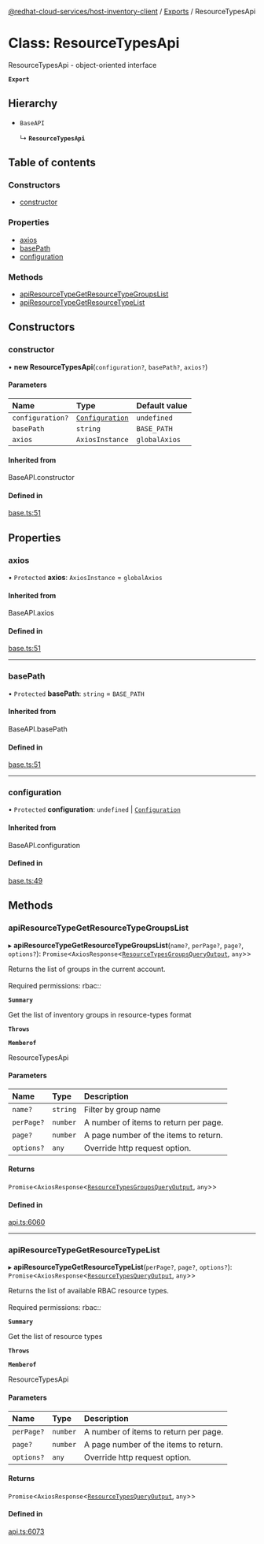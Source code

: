 [@redhat-cloud-services/host-inventory-client](../README.md) / [Exports](../modules.md) / ResourceTypesApi

# Class: ResourceTypesApi

ResourceTypesApi - object-oriented interface

**`Export`**

## Hierarchy

- `BaseAPI`

  ↳ **`ResourceTypesApi`**

## Table of contents

### Constructors

- [constructor](ResourceTypesApi.md#constructor)

### Properties

- [axios](ResourceTypesApi.md#axios)
- [basePath](ResourceTypesApi.md#basepath)
- [configuration](ResourceTypesApi.md#configuration)

### Methods

- [apiResourceTypeGetResourceTypeGroupsList](ResourceTypesApi.md#apiresourcetypegetresourcetypegroupslist)
- [apiResourceTypeGetResourceTypeList](ResourceTypesApi.md#apiresourcetypegetresourcetypelist)

## Constructors

### constructor

• **new ResourceTypesApi**(`configuration?`, `basePath?`, `axios?`)

#### Parameters

| Name | Type | Default value |
| :------ | :------ | :------ |
| `configuration?` | [`Configuration`](Configuration.md) | `undefined` |
| `basePath` | `string` | `BASE_PATH` |
| `axios` | `AxiosInstance` | `globalAxios` |

#### Inherited from

BaseAPI.constructor

#### Defined in

[base.ts:51](https://github.com/RedHatInsights/javascript-clients/blob/master/packages/host-inventory/base.ts#L51)

## Properties

### axios

• `Protected` **axios**: `AxiosInstance` = `globalAxios`

#### Inherited from

BaseAPI.axios

#### Defined in

[base.ts:51](https://github.com/RedHatInsights/javascript-clients/blob/master/packages/host-inventory/base.ts#L51)

___

### basePath

• `Protected` **basePath**: `string` = `BASE_PATH`

#### Inherited from

BaseAPI.basePath

#### Defined in

[base.ts:51](https://github.com/RedHatInsights/javascript-clients/blob/master/packages/host-inventory/base.ts#L51)

___

### configuration

• `Protected` **configuration**: `undefined` \| [`Configuration`](Configuration.md)

#### Inherited from

BaseAPI.configuration

#### Defined in

[base.ts:49](https://github.com/RedHatInsights/javascript-clients/blob/master/packages/host-inventory/base.ts#L49)

## Methods

### apiResourceTypeGetResourceTypeGroupsList

▸ **apiResourceTypeGetResourceTypeGroupsList**(`name?`, `perPage?`, `page?`, `options?`): `Promise`<`AxiosResponse`<[`ResourceTypesGroupsQueryOutput`](../interfaces/ResourceTypesGroupsQueryOutput.md), `any`\>\>

Returns the list of groups in the current account. <br /><br /> Required permissions: rbac:*:*

**`Summary`**

Get the list of inventory groups in resource-types format

**`Throws`**

**`Memberof`**

ResourceTypesApi

#### Parameters

| Name | Type | Description |
| :------ | :------ | :------ |
| `name?` | `string` | Filter by group name |
| `perPage?` | `number` | A number of items to return per page. |
| `page?` | `number` | A page number of the items to return. |
| `options?` | `any` | Override http request option. |

#### Returns

`Promise`<`AxiosResponse`<[`ResourceTypesGroupsQueryOutput`](../interfaces/ResourceTypesGroupsQueryOutput.md), `any`\>\>

#### Defined in

[api.ts:6060](https://github.com/RedHatInsights/javascript-clients/blob/master/packages/host-inventory/api.ts#L6060)

___

### apiResourceTypeGetResourceTypeList

▸ **apiResourceTypeGetResourceTypeList**(`perPage?`, `page?`, `options?`): `Promise`<`AxiosResponse`<[`ResourceTypesQueryOutput`](../interfaces/ResourceTypesQueryOutput.md), `any`\>\>

Returns the list of available RBAC resource types. <br /><br /> Required permissions: rbac:*:*

**`Summary`**

Get the list of resource types

**`Throws`**

**`Memberof`**

ResourceTypesApi

#### Parameters

| Name | Type | Description |
| :------ | :------ | :------ |
| `perPage?` | `number` | A number of items to return per page. |
| `page?` | `number` | A page number of the items to return. |
| `options?` | `any` | Override http request option. |

#### Returns

`Promise`<`AxiosResponse`<[`ResourceTypesQueryOutput`](../interfaces/ResourceTypesQueryOutput.md), `any`\>\>

#### Defined in

[api.ts:6073](https://github.com/RedHatInsights/javascript-clients/blob/master/packages/host-inventory/api.ts#L6073)
